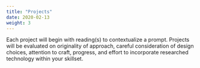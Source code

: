 ```yaml
---
title: "Projects"
date: 2020-02-13
weight: 3
---
```


Each project will begin with reading(s) to contextualize a prompt. Projects will be evaluated on originality of approach, careful consideration of design choices, attention to craft, progress, and effort to incorporate researched technology within your skillset.